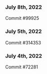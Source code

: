### July 8th, 2022

Commit #99925

### July 5th, 2022

Commit #314353


### July 4th, 2022

Commit #72281
